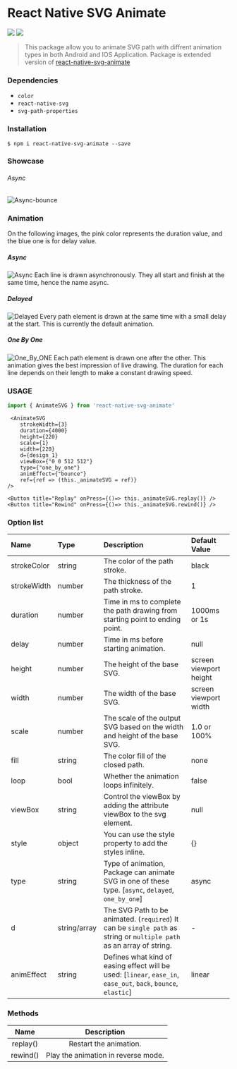 # React Native SVG Animate
![](https://img.shields.io/badge/platform-react--native-brightgreen.svg) ![](https://img.shields.io/badge/license-MIT-000000.svg)
> This package allow you to animate SVG path with diffrent animation types in both Android and IOS Application. 
Package is extended version of [react-native-svg-animate](https://www.npmjs.com/package/react-native-svg-animate)

### Dependencies
* `color`
* `react-native-svg`
* `svg-path-properties` 
### Installation
```
$ npm i react-native-svg-animate --save
```
### Showcase
###### Async
![Async-bounce](https://github.com/Mr-Bhardwa7/react-native-svg-animate/blob/master/assets/images/async-bounce.gif?raw=true)

### Animation
On the following images, the pink color represents the duration value, and the blue one is for delay value.
##### Async
![Async](https://github.com/Mr-Bhardwa7/react-native-svg-animate/blob/master/assets/images/async.jpg?raw=true)
Each line is drawn asynchronously. They all start and finish at the same time, hence the name async.
##### Delayed
![Delayed](https://github.com/Mr-Bhardwa7/react-native-svg-animate/blob/master/assets/images/delayed.png?raw=true)
Every path element is drawn at the same time with a small delay at the start. This is currently the default animation.

##### One By One
![One_By_ONE](https://github.com/Mr-Bhardwa7/react-native-svg-animate/blob/master/assets/images/one_by_one.jpg?raw=true)
Each path element is drawn one after the other. This animation gives the best impression of live drawing. The duration for each line depends on their length to make a constant drawing speed.

### USAGE
```javascript
import { AnimateSVG } from 'react-native-svg-animate'
```
```JSX
 <AnimateSVG
    strokeWidth={3}
    duration={4000}
    height={220}
    scale={1}
    width={220}
    d={design_1}
    viewBox={"0 0 512 512"}
    type={"one_by_one"}
    animEffect={"bounce"}
    ref={ref => (this._animateSVG = ref)}
/>
```

```JSX
<Button title="Replay" onPress={()=> this._animateSVG.replay()} />
<Button title="Rewind" onPress={()=> this._animateSVG.rewind()} />
```

### Option list

Name        |   Type       |  Description                       | Default Value
:-----------|:-------------|:-----------------------------------|:------------
strokeColor |  string      | The color of the path stroke.    | black
strokeWidth |  number      | The thickness of the path stroke. | 1
duration    |  number      | Time in ms to complete the path drawing from starting point to ending point.  | 1000ms or 1s
delay       |  number      | Time in ms before starting animation. | null
height      |  number      | The height of the base SVG. | screen viewport height
width       | number       | The width of the base SVG. | screen viewport width
scale       |  number      | The scale of the output SVG based on the width and height of the base SVG. | 1.0 or 100%
fill        | string       | The color fill of the closed path. | none
loop        | bool         | Whether the animation loops infinitely. | false
viewBox     |  string      | Control the viewBox by adding the attribute viewBox to the svg element.| null
style       | object       | You can use the style property to add the styles inline. | {}
type        | string       | Type of animation, Package can animate SVG in one of these type. [`async`, `delayed`, `one_by_one`]  | async
d           | string/array | The SVG Path to be animated. (`required`) It can be `single path` as string or `multiple path` as an array of string. | -
animEffect  | string       | Defines what kind of easing effect will be used: [`linear`, `ease_in`, `ease_out`, `back`, `bounce`, `elastic`]   | linear

### Methods

Name        |  Description 
:-----------:|:-------------:
replay()    | Restart the animation.
rewind()    | Play the animation in reverse mode.
